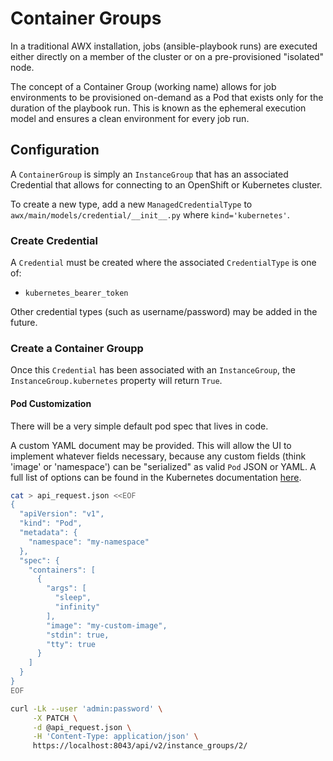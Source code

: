 # Container Groups

In a traditional AWX installation, jobs (ansible-playbook runs) are executed
either directly on a member of the cluster or on a pre-provisioned "isolated"
node. 

The concept of a Container Group (working name) allows for job environments to
be provisioned on-demand as a Pod that exists only for the duration of the
playbook run. This is known as the ephemeral execution model and ensures a clean
environment for every job run.

## Configuration

A `ContainerGroup` is simply an `InstanceGroup` that has an associated Credential
that allows for connecting to an OpenShift or Kubernetes cluster.

To create a new type, add a new `ManagedCredentialType` to
`awx/main/models/credential/__init__.py` where `kind='kubernetes'`.

### Create Credential

A `Credential` must be created where the associated `CredentialType` is one of:

- `kubernetes_bearer_token`

Other credential types (such as username/password) may be added in the future.

### Create a Container Groupp

Once this `Credential` has been associated with an `InstanceGroup`, the
`InstanceGroup.kubernetes` property will return `True`.

#### Pod Customization

There will be a very simple default pod spec that lives in code.

A custom YAML document may be provided. This will allow the UI to implement
whatever fields necessary, because any custom fields (think 'image' or
'namespace') can be "serialized" as valid `Pod` JSON or YAML. A full list of
options can be found in the Kubernetes documentation
[here](https://kubernetes.io/docs/reference/generated/kubernetes-api/v1.15/#pod-v1-core).

```bash
cat > api_request.json <<EOF
{
  "apiVersion": "v1",
  "kind": "Pod",
  "metadata": {
    "namespace": "my-namespace"
  },
  "spec": {
    "containers": [
      {
        "args": [
          "sleep",
          "infinity"
        ],
        "image": "my-custom-image",
        "stdin": true,
        "tty": true
      }
    ]
  }
}
EOF

curl -Lk --user 'admin:password' \
     -X PATCH \
     -d @api_request.json \
     -H 'Content-Type: application/json' \
     https://localhost:8043/api/v2/instance_groups/2/
```
